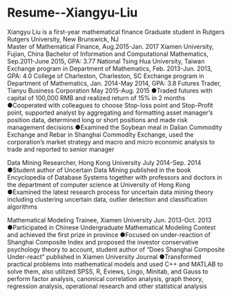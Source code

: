 # Resume--Xiangyu-Liu
Xiangyu Liu is a first-year mathematical finance Graduate student in Rutgers
Rutgers University, New Brunswick, NJ                              
Master of Mathematical Finance, Aug.2015-Jan. 2017
Xiamen University, Fujian, China
Bachelor of Information and Computational Mathematics, Sep.2011-June 2015, GPA: 3.77
National Tsing Hua University, Taiwan                                                        
Exchange program in Department of Mathematics, Feb. 2013-Jun. 2013, GPA: 4.0
College of Charleston, Charleston, SC
Exchange program in Department of Mathematics, Jan. 2014-May 2014, GPA: 3.8
Futures Trader, Tianyu Business Corporation                                                                                      May 2015-Aug. 2015
●Traded futures with capital of 100,000 RMB and realized return of 15% in 2 months    
●Cooperated with colleagues to choose Stop-loss point and Stop-Profit point, supported analyst by aggregating and formatting asset manager’s position data, determined long or short positions and made risk management decisions
●Examined the Soybean meal in Dalian Commodity Exchange and Rebar in Shanghai Commodity Exchange, used the corporation’s market strategy and macro and micro economic analysis to trade and  reported to senior manager

Data Mining Researcher, Hong Kong University                                                                                   July 2014-Sep. 2014
●Student author of Uncertain Data Mining published in the book Encyclopedia of Database Systems together with professors and doctors in the department of computer science at University of Hong Kong
●Examined the latest research process for uncertain data mining theory including clustering uncertain data, outlier detection and classification algorithms

Mathematical Modeling Trainee, Xiamen University                                                                            Jun. 2013-Oct. 2013
●Participated in Chinese Undergraduate Mathematical Modeling Contest and achieved the first prize in province
●Focused on under-reaction of  Shanghai Composite Index and proposed the investor conservative psychology theory to account, student author of “Does Shanghai Composite Under-react” published in Xiamen University Journal
●Transformed practical problems into mathematical models and used C++ and MATLAB to solve them, also utilized SPSS, R, Eviews, Lingo, Minitab, and Gauss to perform factor analysis, canonical correlation analysis, graph theory, regression analysis, operational research and other statistical analysis
